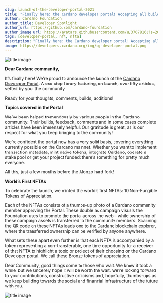 ```yaml
---
slug: launch-of-the-developer-portal-2021
title: "Finally here: the Cardano developer portal! Accepting all builds."
author: Cardano Foundation
author_title: Developer Spotlight
author_url: https://github.com/cardano-foundation
author_image_url: https://avatars.githubusercontent.com/u/37078161?s=200&v=4
tags: [developer-portal, nft, nfta]
description: "Finally here: the Cardano developer portal! Accepting all builds."
image: https://developers.cardano.org/img/og-developer-portal.png
---
```


![title image](/img/devblog/developer-portal-launch.jpeg)

**Dear Cardano community,**

It’s finally here! We’re proud to announce the launch of the [Cardano Developer Portal](https://developers.cardano.org). A one stop library featuring, on launch, over fifty articles, vetted by you, the community.

Ready for your thoughts, comments, builds, additions!

<!-- truncate -->

**Topics covered in the Portal**

We’ve been helped tremendously by various people in the Cardano community. Their builds, feedback, comments and in some cases complete articles have been immensely helpful. Our gratitude is great, as is our respect for what you keep bringing to the community! 

We’re confident the portal now has a very solid basis, covering everything currently possible on the Cardano mainnet. Whether you want to implement transaction metadata, mint native tokens, integrate Cardano, operate a stake pool or get your project funded: there’s something for pretty much everyone. 

All this, just a few months before the Alonzo hard fork!

**World’s First NFTAs**

To celebrate the launch, we minted the world’s first NFTAs: 10 Non-Fungible Tokens of Appreciation. 

Each of the NFTAs consists of a thumbs-up photo of a Cardano community member approving the Portal. These double as campaign visuals the Foundation uses to promote the portal across the web – while ownership of these campaign assets is transferred to the community members. Scanning the QR code on these NFTAs leads one to the Cardano blockchain explorer, where the transferred ownership can be verified by anyone anywhere. 
 
What sets these apart even further is that each NFTA is accompanied by a token representing a non-transferable, one time opportunity for a receiver of that NFTA to highlight a topic or project of their choosing on the Cardano Developer portal. We call these Bronze tokens of appreciation.

Dear Community, good things come to those who wait. We know it took a while, but we sincerely hope it will be worth the wait. We’re looking forward to your contributions, constructive criticisms and, hopefully, thumbs-ups as we keep building towards the social and financial infrastructure of the future with you.

![title image](/img/devblog/developer-portal-launch.jpeg)
